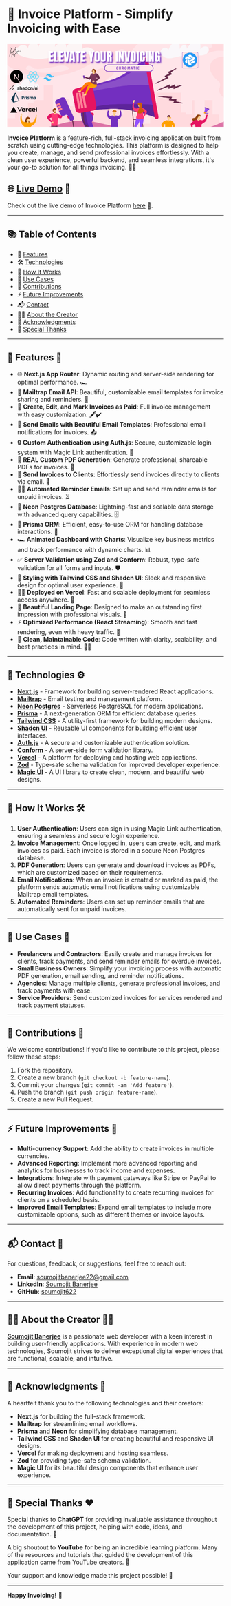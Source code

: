 # 🚀 Invoice Platform - Simplify Invoicing with Ease

[![Invoice Platform Banner](https://github.com/soumojit622/Invoice-App/blob/master/public/banner.png)](https://invoice-app-beryl-one.vercel.app)

**Invoice Platform** is a feature-rich, full-stack invoicing application built from scratch using cutting-edge technologies. This platform is designed to help you create, manage, and send professional invoices effortlessly. With a clean user experience, powerful backend, and seamless integrations, it's your go-to solution for all things invoicing. 📑💼

## 🌐 [Live Demo](https://invoice-app-beryl-one.vercel.app) 🚀

Check out the live demo of Invoice Platform [here](https://invoice-app-beryl-one.vercel.app) 🎉.

---

## 📚 Table of Contents

- 📌 [Features](#-features)
- 🛠️ [Technologies](#-technologies)
- 🔧 [How It Works](#-how-it-works)
- 🏅 [Use Cases](#-use-cases)
- 🤝 [Contributions](#-contributions)
- ⚡ [Future Improvements](#-future-improvements)
- 📬 [Contact](#-contact)
- 👨‍💻 [About the Creator](#-about-the-creator)
- 🙏 [Acknowledgments](#-acknowledgments)
- 🎉 [Special Thanks](#-special-thanks)

---

## 🚩 Features 🎯

- 🌐 **Next.js App Router**: Dynamic routing and server-side rendering for optimal performance. 🏎️
- 📧 **Mailtrap Email API**: Beautiful, customizable email templates for invoice sharing and reminders. 📩
- 💪 **Create, Edit, and Mark Invoices as Paid**: Full invoice management with easy customization. 🖋️✔️
- 🚀 **Send Emails with Beautiful Email Templates**: Professional email notifications for invoices. 📤
- 🔒 **Custom Authentication using Auth.js**: Secure, customizable login system with Magic Link authentication. 🔑
- 📃 **REAL Custom PDF Generation**: Generate professional, shareable PDFs for invoices. 📄
- 👀 **Send Invoices to Clients**: Effortlessly send invoices directly to clients via email. 📧
- 🏄‍♂️ **Automated Reminder Emails**: Set up and send reminder emails for unpaid invoices. ⏳
- 💽 **Neon Postgres Database**: Lightning-fast and scalable data storage with advanced query capabilities. 🗄️
- 💨 **Prisma ORM**: Efficient, easy-to-use ORM for handling database interactions. 🔧
- 🏎️ **Animated Dashboard with Charts**: Visualize key business metrics and track performance with dynamic charts. 📊
- ✅ **Server Validation using Zod and Conform**: Robust, type-safe validation for all forms and inputs. 🛡️
- 🎨 **Styling with Tailwind CSS and Shadcn UI**: Sleek and responsive design for optimal user experience. 🎨
- 😶‍🌫️ **Deployed on Vercel**: Fast and scalable deployment for seamless access anywhere. 🚀
- 🌟 **Beautiful Landing Page**: Designed to make an outstanding first impression with professional visuals. 🌟
- ⚡ **Optimized Performance (React Streaming)**: Smooth and fast rendering, even with heavy traffic. 🚀
- 📜 **Clean, Maintainable Code**: Code written with clarity, scalability, and best practices in mind. 🧑‍💻

---

## 📑 Technologies ⚙️

- [**Next.js**](https://nextjs.org) - Framework for building server-rendered React applications.
- [**Mailtrap**](https://mailtrap.io) - Email testing and management platform.
- [**Neon Postgres**](https://neon.tech) - Serverless PostgreSQL for modern applications.
- [**Prisma**](https://prisma.io) - A next-generation ORM for efficient database queries.
- [**Tailwind CSS**](https://tailwindcss.com) - A utility-first framework for building modern designs.
- [**Shadcn UI**](https://ui.shadcn.com) - Reusable UI components for building efficient user interfaces.
- [**Auth.js**](https://authjs.dev) - A secure and customizable authentication solution.
- [**Conform**](https://conform.guide/) - A server-side form validation library.
- [**Vercel**](https://vercel.com) - A platform for deploying and hosting web applications.
- [**Zod**](https://zod.dev) - Type-safe schema validation for improved developer experience.
- [**Magic UI**](https://magicui.design/) - A UI library to create clean, modern, and beautiful web designs.

---

## 🔧 How It Works 🛠️

1. **User Authentication**: Users can sign in using Magic Link authentication, ensuring a seamless and secure login experience.
2. **Invoice Management**: Once logged in, users can create, edit, and mark invoices as paid. Each invoice is stored in a secure Neon Postgres database.
3. **PDF Generation**: Users can generate and download invoices as PDFs, which are customized based on their requirements.
4. **Email Notifications**: When an invoice is created or marked as paid, the platform sends automatic email notifications using customizable Mailtrap email templates.
5. **Automated Reminders**: Users can set up reminder emails that are automatically sent for unpaid invoices.

---

## 🏅 Use Cases 🚀

- **Freelancers and Contractors**: Easily create and manage invoices for clients, track payments, and send reminder emails for overdue invoices.
- **Small Business Owners**: Simplify your invoicing process with automatic PDF generation, email sending, and reminder notifications.
- **Agencies**: Manage multiple clients, generate professional invoices, and track payments with ease.
- **Service Providers**: Send customized invoices for services rendered and track payment statuses.

---

## 🤝 Contributions 🌱

We welcome contributions! If you'd like to contribute to this project, please follow these steps:

1. Fork the repository.
2. Create a new branch (`git checkout -b feature-name`).
3. Commit your changes (`git commit -am 'Add feature'`).
4. Push the branch (`git push origin feature-name`).
5. Create a new Pull Request.

---

## ⚡ Future Improvements 🔮

- **Multi-currency Support**: Add the ability to create invoices in multiple currencies.
- **Advanced Reporting**: Implement more advanced reporting and analytics for businesses to track income and expenses.
- **Integrations**: Integrate with payment gateways like Stripe or PayPal to allow direct payments through the platform.
- **Recurring Invoices**: Add functionality to create recurring invoices for clients on a scheduled basis.
- **Improved Email Templates**: Expand email templates to include more customizable options, such as different themes or invoice layouts.

---

## 📬 Contact 💬

For questions, feedback, or suggestions, feel free to reach out:

- **Email**: [soumojitbanerjee22@gmail.com](mailto:soumojitbanerjee22@gmail.com)
- **LinkedIn**: [Soumojit Banerjee](https://www.linkedin.com/in/soumojit-banerjee-4914b3228/)
- **GitHub**: [soumojit622](https://github.com/soumojit622)

---

## 👨‍💻 About the Creator 🧑‍💻

**[Soumojit Banerjee](https://www.linkedin.com/in/soumojit-banerjee-4914b3228/)** is a passionate web developer with a keen interest in building user-friendly applications. With experience in modern web technologies, Soumojit strives to deliver exceptional digital experiences that are functional, scalable, and intuitive.

---

## 🙏 Acknowledgments 👏

A heartfelt thank you to the following technologies and their creators:

- **Next.js** for building the full-stack framework.
- **Mailtrap** for streamlining email workflows.
- **Prisma** and **Neon** for simplifying database management.
- **Tailwind CSS** and **Shadcn UI** for creating beautiful and responsive UI designs.
- **Vercel** for making deployment and hosting seamless.
- **Zod** for providing type-safe schema validation.
- **Magic UI** for its beautiful design components that enhance user experience.

---

## 🎉 Special Thanks ❤️

Special thanks to **ChatGPT** for providing invaluable assistance throughout the development of this project, helping with code, ideas, and documentation. 🙏

A big shoutout to **YouTube** for being an incredible learning platform. Many of the resources and tutorials that guided the development of this application came from YouTube creators. 🎥

Your support and knowledge made this project possible! 🙌


---

**Happy Invoicing!** 🎉
